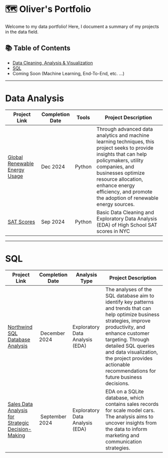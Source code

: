# 🗺 Oliver's Portfolio

Welcome to my data portfolio! Here, I document a summary of my projects in the data field. 

## 📚 Table of Contents
- [Data Cleaning, Analysis & Visualization](#data-analysis)
- [SQL](#sql)
- Coming Soon (Machine Learning, End-To-End, etc. ...)

***

# Data Analysis

| Project Link | Completion Date | Tools | Project Description | 
|---|---|---|---|
| [Global Renewable Energy Usage](https://github.com/oliverkerstenDS/Portfolio/blob/main/GlobalEnergyUsage_MonthlyUsagePrediction/Notebook_GEU_MUP.ipynb) | Dec 2024 | Python | Through advanced data analytics and machine learning techniques, this project seeks to provide insights that can help policymakers, utility companies, and businesses optimize resource allocation, enhance energy efficiency, and promote the adoption of renewable energy sources. |
| [SAT Scores](https://github.com/oliverkerstenDS/Portfolio/blob/main/Cleaning_NYCSATScores/Walkthrough.ipynb) | Sep 2024 | Python | Basic Data Cleaning and Exploratory Data Analysis (EDA) of High School SAT scores in NYC |

***

# SQL

| Project Link | Completion Date | Analysis Type  | Project Description | 
|---|---|---|---|
|[Northwind SQL Database Analysis](https://github.com/oliverkerstenDS/Portfolio/blob/main/SQL_Northwind/NorthwindSQL_Analyses.ipynb) | December 2024 | Exploratory Data Analysis (EDA) | The analyses of the SQL database aim to identify key patterns and trends that can help optimize business strategies, improve productivity, and enhance customer targeting. Through detailed SQL queries and data visualization, the project provides actionable recommendations for future business decisions.|
| [Sales Data Analysis for Strategic Decision-Making](https://github.com/oliverkerstenDS/Portfolio/blob/main/SQL_CarSalesDataAnalysis/Code.md) | September 2024 | Exploratory Data Analysis (EDA) | EDA on a SQLite database, which contains sales records for scale model cars. The analysis aims to uncover insights from the data to inform marketing and communication strategies.|

